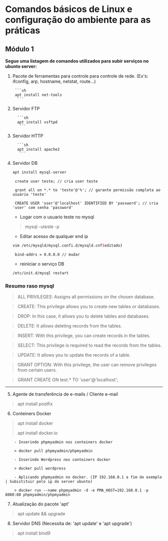 # Comandos básicos de Linux e configuração do ambiente para as práticas
## Módulo 1

__Segue uma listagem de comandos utilizados para subir serviços no ubunto server:__

  
 1. Pacote de ferramentas para controle para controle de rede. (Ex's: ifconfig, arp, hostname, netstat, route...)

         ```sh
         apt install net-tools
          ```
 
 2. Servidor FTP

          ```sh
          apt install vsftpd
           ```
 3. Servidor HTTP 
 
          ```sh
          apt install apache2
           ```
 4. Servidor DB
 
       ```sh
       apt install mysql-server
       ```
         
         
         create user teste; // cria user teste
           
         grant all on *.* to 'teste'@'%'; // garante permissão completa ao usuário 'teste'
           
         CREATE USER 'user'@'localhost' IDENTIFIED BY 'password'; // cria 'user' com senha 'password'
      
      - Logar com o usuario teste no mysql
      
      >  mysql -uteste -p 
      
      
      - Editar acesso de qualquer end ip
      
      ```sh
      vim /etc/mysqld/mysql.confi.d/mysqld.cnf(editado)
      ```
      
         bind-addrs = 0.0.0.0 // mudar 
      
      - reiniciar o serviço DB
      
       ```sh
       /etc/init.d/mysql restart
       ```
              
### Resumo raso mysql

  >ALL PRIVILEGES: Assigns all permissions on the chosen database.
  
  >CREATE: This privilege allows you to create new tables or databases.
  
  >DROP: In this case, it allows you to delete tables and databases.
  
  >DELETE: It allows deleting records from the tables.
  
  >INSERT: With this privilege, you can create records in the tables.
  
  >SELECT: This privilege is required to read the records from the tables.
  
  >UPDATE: It allows you to update the records of a table.
  
  >GRANT OPTION: With this privilege, the user can remove privileges from certain users.
  
  >GRANT CREATE ON test.* TO 'user'@'localhost';
 

 
 
 --------------------
 
 
 
 

 5. Agente de transferência de e-mails / Cliente e-mail
  
  > apt install postfix
  
 6. Conteiners Docker
 
  > apt install docker
  >
  > apt install docker.io

        - Inserindo phpmyadmin nos conteiners docker  
        
        > docker pull phpmyadmin/phpmyadmin
  
        - Inserindo Wordpress nos conteiners docker
        
        > docker pull wordpress
  
        - Aplicando phpmyadmin no docker. (IP 192.168.0.1 a fim de exemplo | Subistituir pelo ip do server ubunto)
        
        > docker run --name phpmyadmin -d -e PMA_HOST=192.168.0.1 -p 8080:80 phpmyadmin/phpmyadmin 
   
  
  7. Atualização do pacote 'apt'
  
  > apt update && upgrade

 8. Servidor DNS (Necessita de: 'apt update' e 'apt upgrade')
  
  > apt install bind9
  
  

